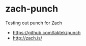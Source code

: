 zach-punch
==========

Testing out punch for Zach
- https://github.com/laktek/punch
- http://zach.is/
